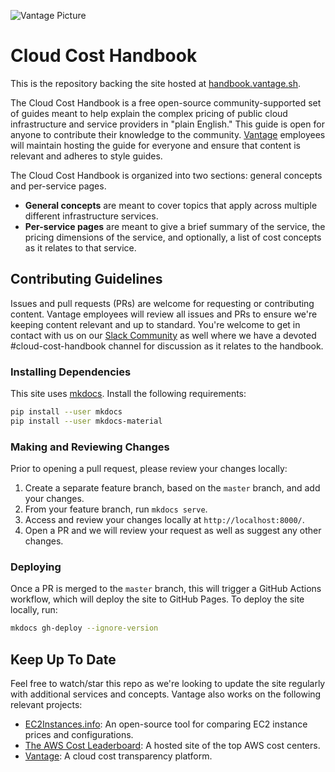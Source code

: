 ![Vantage Picture](https://uploads-ssl.webflow.com/5f9ba05ba40d6414f341df34/5f9bb1764b6670c6f7739564_moutain-scene.svg)

# Cloud Cost Handbook

This is the repository backing the site hosted at [handbook.vantage.sh](http://handbook.vantage.sh/).

The Cloud Cost Handbook is a free open-source community-supported set of guides meant to help explain the complex pricing of public cloud infrastructure and service providers in "plain English." This guide is open for anyone to contribute their knowledge to the community. [Vantage](http://vantage.sh/) employees will maintain hosting the guide for everyone and ensure that content is relevant and adheres to style guides.

The Cloud Cost Handbook is organized into two sections: general concepts and per-service pages.

- **General concepts** are meant to cover topics that apply across multiple different infrastructure services.
- **Per-service pages** are meant to give a brief summary of the service, the pricing dimensions of the service, and optionally, a list of cost concepts as it relates to that service.

## Contributing Guidelines

Issues and pull requests (PRs) are welcome for requesting or contributing content. Vantage employees will review all issues and PRs to ensure we're keeping content relevant and up to standard. You're welcome to get in contact with us on our [Slack Community](https://join.slack.com/t/vantagecommunity/shared_invite/zt-1szz6puz7-zRuJ8J4OJIiBFlcTobYZXA) as well where we have a devoted #cloud-cost-handbook channel for discussion as it relates to the handbook.

### Installing Dependencies

This site uses [mkdocs](https://www.mkdocs.org/). Install the following requirements:

```bash
pip install --user mkdocs
pip install --user mkdocs-material
```

### Making and Reviewing Changes

Prior to opening a pull request, please review your changes locally:
1. Create a separate feature branch, based on the `master` branch, and add your changes. 
1. From your feature branch, run `mkdocs serve`. 
1. Access and review your changes locally at `http://localhost:8000/`.
1. Open a PR and we will review your request as well as suggest any other changes. 


### Deploying

Once a PR is merged to the `master` branch, this will trigger a GitHub Actions workflow, which will deploy the site to GitHub Pages. To deploy the site locally, run:

```bash
mkdocs gh-deploy --ignore-version
```

## Keep Up To Date

Feel free to watch/star this repo as we're looking to update the site regularly with additional services and concepts. Vantage also works on the following relevant projects:

- [EC2Instances.info](https://github.com/vantage-sh/ec2instances.info): An open-source tool for comparing EC2 instance prices and configurations.
- [The AWS Cost Leaderboard](https://leaderboard.vantage.sh/): A hosted site of the top AWS cost centers.
- [Vantage](https://vantage.sh/): A cloud cost transparency platform.
